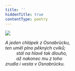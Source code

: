 ```yaml
---
title: ''
hiddenTitle: true
contentType: poetry
---
```


<section>

![](../Images/097.jpg)

_A jeden chlápek z Osnabrücku,  
ten uměl plno pěkných cviků;  
         stál na hlavě tak dlouho,  
         až nakonec mu z toho  
zrudla i vesta v Osnabrücku._

</section>
